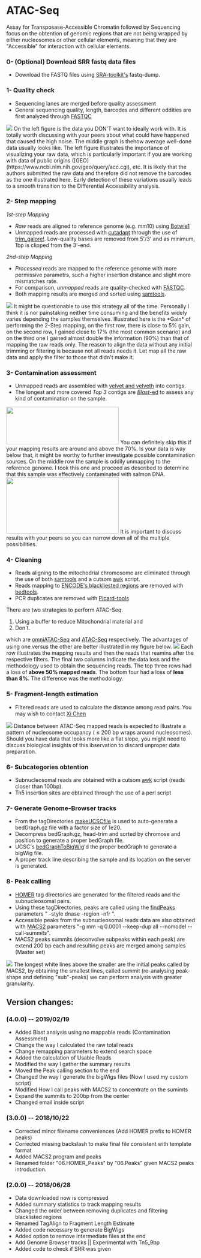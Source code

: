 # ATAC-Seq
Assay for Transposase-Accessible Chromatin followed by Sequencing focus on the obtention of genomic regions that are not being wrapped by either nucleosomes or other cellular elements, meaning that they are "Accessible" for interaction with cellular elements.

### 0- (Optional) Download SRR fastq data files
- Download the FASTQ files using [SRA-toolkit's](https://github.com/ncbi/sra-tools) fastq-dump.

### 1- Quality check
- Sequencing lanes are merged before quality assessment
- General sequencing quality, length, barcodes and different oddities are first analyzed through [FASTQC](https://www.bioinformatics.babraham.ac.uk/projects/fastqc/)
<img src="/ATAC-Seq/Images/00.QualityControl.png">
On the left figure is the data you DON'T want to ideally work with. It is totally worth discussing with your peers about what could have happened that caused the high noise.
The middle graph is thehow average well-done data usually looks like. 
The left figure illustrates the importance of visualizing your raw data, which is particularly important if you are working with data of public origins ([GEO](https://www.ncbi.nlm.nih.gov/geo/query/acc.cgi), etc.
It is likely that the authors submitted the raw data and therefore did not remove the barcodes as the one illustrated here.
Early detection of these variations usually leads to a smooth transition to the Differential Accessibility analysis.

### 2- Step mapping
_1st-step Mapping_
- _Raw_ reads are aligned to reference genome (e.g. mm10) using [Botwie1](http://bowtie-bio.sourceforge.net/manual.shtml)
- Unmapped reads are processed with [cutadapt](https://cutadapt.readthedocs.io/en/stable/guide.html) through the use of [trim_galore!](https://www.bioinformatics.babraham.ac.uk/projects/trim_galore/). 
Low-quality bases are removed from 5'/3' and as minimum, 1bp is clipped from the 3'-end.

_2nd-step Mapping_
- _Processed_ reads are mapped to the reference genome with more permissive parametrs, such a higher insertion distance and slight more mismatches rate.
- For comparison, _unmapped_ reads are quality-checked with [FASTQC](https://www.bioinformatics.babraham.ac.uk/projects/fastqc/).
- Both mapping results are merged and sorted using [samtools](http://samtools.sourceforge.net/).
<img src="/ATAC-Seq/Images/01.2StepMapping.png">
It might be questionable to use this strategy all of the time. Personally I think it is nor painstaking neither time consuming and the benefits widely varies depending the samples themselves.
Illustrated here is the *Gain* of performing the 2-Step mapping, on the first row, there is close to 5% gain, on the second row, I gained close to 17% (the most common scenario) and on the third one I gained almost double the information (90%) than that of mapping the raw reads only.
The reason to align the data without any initial trimming or filtering is because not all reads needs it. Let map all the raw data and apply the filter to those that didn't make it.

### 3- Contamination assessment
- Unmapped reads are assembled with [velvet and velveth](https://www.ebi.ac.uk/~zerbino/velvet/) into contigs.
- The longest and more covered _Top 3_ contigs are [_Blast_-ed](https://blast.ncbi.nlm.nih.gov/Blast.cgi) to assess any kind of contamination on the sample.
<img src="/ATAC-Seq/Images/02.ContaminationAnalysis.png" width="300" height="100">
You can definitely skip this if your mapping results are around and above the 70%. Is your data is way below that, it might be worthy to further investigate possible conntamination sources.
On the middle row the sample is oddily unmapping to the reference genome. I took this one and proceed as described to determine that this sample was effectively contaminated with salmon DNA.
<img src="/ATAC-Seq/Images/03.ContaminationAnalysisIllustration.png" width="300" height="150">
It is important to discuss results with your peers so you can narrow down all of the multiple possibilities.

### 4- Cleaning
- Reads aligning to the mitochodrial chromosome are eliminated through the use of both [samtools](http://samtools.sourceforge.net/) and a cutsom [awk](https://www.gnu.org/software/gawk/manual/gawk.html) script.
- Reads mapping to [ENCODE's blackliested regions](https://sites.google.com/site/anshulkundaje/projects/blacklists) are removed with [bedtools](https://bedtools.readthedocs.io/en/latest/).
- PCR duplicates are removed with [Picard-tools](https://broadinstitute.github.io/picard/)

There are two strategies to perform ATAC-Seq.
1. Using a buffer to reduce Mitochondrial material and 
2. Don't.

which are [omniATAC-Seq](https://www.nature.com/articles/nmeth.4396) and [ATAC-Seq](https://currentprotocols.onlinelibrary.wiley.com/doi/full/10.1002/0471142727.mb2129s109) respectively. 
The advantages of using one versus the other are better illustrated in my figure below. 
<img src="/ATAC-Seq/Images/04.Filtering.png">
Each row illustrates the mapping results and then the reads that reamins after the respective filters.
The final two columns indicate the data loss and the methodology used to obtain the sequencing reads.
The top three rows had a loss of __above 50% mapped reads__. The bottom four had a loss of __less than 8%__. The difference was the methodology.

### 5- Fragment-length estimation
- Filtered reads are used to calculate the distance among read pairs. You may wish to contact [Xi Chen](mailto:xi.chen.xchen@gmail.com)
<img src="/ATAC-Seq/Images/05.FragmentLengthEstimation.png">
Distance between ATAC-Seq mapped reads is expected to illustrate a pattern of nucleosome occupancy ( ≤ 200 bp wraps around nucleosomes). 
Should you have data that looks more like a flat slope, you might need to discuss biological insights of this ibservation to discard unproper data preparation.

### 6- Subcategories obtention
- Subnucleosomal reads are obtained with a cutsom [awk](https://www.gnu.org/software/gawk/manual/gawk.html) script (reads closer than 100bp).
- Tn5 insertion sites are obtained through the use of a perl script

### 7- Generate Genome-Browser tracks
- From the tagDirectories [makeUCSCfile](http://homer.ucsd.edu/homer/ngs/ucsc.html) is used to auto-generate a bedGraph.gz file with a factor size of 1e20.
- Decompress bedGraph.gz, head-trim and sorted by chromose and position to generate a proper bedGraph file.
- UCSC's [bedGraphToBigWig](https://genome.ucsc.edu/goldenpath/help/bigWig.html)'d the proper bedGraph to generate a bigWig file.
- A proper track line describing the sample and its location on the server is generated.

### 8- Peak calling
- [HOMER](http://homer.ucsd.edu/homer/ngs/tagDir.html) tag directories are generated for the filtered reads and the subnucleosomal pairs. 
- Using these tagDirectories, peaks are called using the [findPeaks](http://homer.ucsd.edu/homer/ngs/peaks.html) parameters " -style dnase -region -nfr ".
- Accessible peaks from the subnucleosomal reads data are also obtained with [MACS2](https://github.com/taoliu/MACS) parameters "-g mm -q 0.0001  --keep-dup all --nomodel --call-summits".
- MACS2 peaks summits (deconvolve subpeaks within each peak) are extend 200 bp each and resulting peaks are merged among samples (Master set)
<img src="/ATAC-Seq/Images/06.DefineAccessibleRegions.png">
The longest white lines above the smaller are the initial peaks called by MACS2, by obtaining the smallest lines, called summit (re-analysing peak-shape and defining "sub"-peaks) we can perform analysis with greater granularity.

## Version changes:

### (4.0.0) -- 2019/02/19
- Added Blast analysis using no mappable reads (Contamination Assessment)
- Change the way I calculated the raw total reads
- Change remapping parameters to extend search space
- Added the calculation of Usable Reads
- Modified the way I gather the summary results
- Moved the Peak calling section to the end
- Changed the way I generate the bigWigs files (Now I used my custom script)
- Modified How I call peaks with MACS2 to concentrate on the sumimts
- Expand the summits to 200bp from the center
- Changed email inside script

### (3.0.0) -- 2018/10/22
- Corrected minor filename conveniences (Add HOMER prefix to HOMER peaks)
- Corrected missing backslash to make final file consistent with template format
- Added MACS2 program and peaks
- Renamed folder "06.HOMER_Peaks" by "06.Peaks" given MACS2 peaks introduction.

### (2.0.0) -- 2018/06/28
- Data downloaded now is compressed
- Added summary statistics to track mapping results
- Changed the order between removing duplicates and filtering blacklisted regions
- Renamed TagAlign to Fragment Length Estimate
- Added code necessary to generate BigWigs
- Added option to remove intermediate files at the end
- Add Genome Browser tracks || Experimental with Tn5_9bp
- Added code to check if SRR was given
